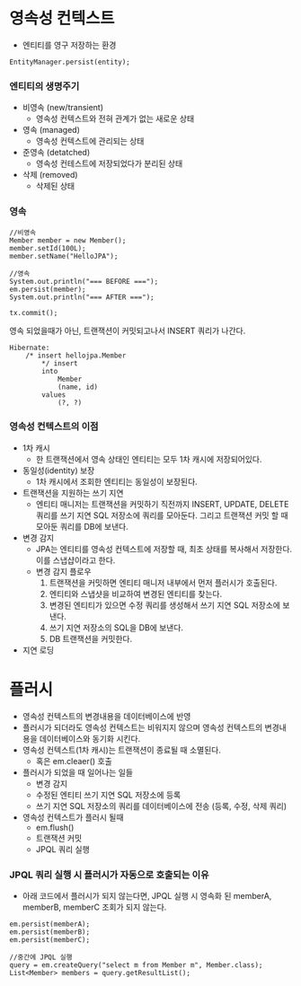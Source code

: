 # 영속성 컨텍스트
- 엔티티를 영구 저장하는 환경 
```
EntityManager.persist(entity);
```

### 엔티티의 생명주기
- 비영속 (new/transient)
  - 영속성 컨텍스트와 전혀 관계가 없는 새로운 상태
- 영속 (managed)
  - 영속성 컨텍스트에 관리되는 상태
- 준영속 (detatched)
  - 영속성 컨테스트에 저장되었다가 분리된 상태
- 삭제 (removed)
  - 삭제된 상태

### 영속
```
//비영속
Member member = new Member();
member.setId(100L);
member.setName("HelloJPA");

//영속
System.out.println("=== BEFORE ===");
em.persist(member);
System.out.println("=== AFTER ===");

tx.commit();
```

영속 되었을때가 아닌, 트랜잭션이 커밋되고나서 INSERT 쿼리가 나간다.

```
Hibernate: 
    /* insert hellojpa.Member
        */ insert 
        into
            Member
            (name, id) 
        values
            (?, ?)
```



### 영속성 컨텍스트의 이점
- 1차 캐시
  - 한 트랜잭션에서 영속 상태인 엔티티는 모두 1차 캐시에 저장되어있다.
- 동일성(identity) 보장
  - 1차 캐시에서 조회한 엔티티는 동일성이 보장된다.
- 트랜잭션을 지원하는 쓰기 지연
  - 엔티티 매니저는 트랜잭션을 커밋하기 직전까지 INSERT, UPDATE, DELETE 쿼리를 쓰기 지연 SQL 저장소에 쿼리를 모아둔다. 그리고 트랜잭션 커밋 할 때 모아둔 쿼리를 DB에 보낸다.
- 변경 감지
  - JPA는 엔티티를 영속성 컨텍스트에 저장할 때, 최초 상태를 복사해서 저장한다. 이를 스냅샵이라고 한다.
  - 변경 감지 플로우
    1. 트랜잭션을 커밋하면 엔티티 매니저 내부에서 먼저 플러시가 호출된다.
    2. 엔티티와 스냅샷을 비교하여 변경된 엔티티를 찾는다.
    3. 변경된 엔티티가 있으면 수정 쿼리를 생성해서 쓰기 지연 SQL 저장소에 보낸다.
    4. 쓰기 지연 저장소의 SQL을 DB에 보낸다.
    5. DB 트랜잭션을 커밋한다.
- 지연 로딩

# 플러시
- 영속성 컨텍스트의 변경내용을 데이터베이스에 반영
- 플러시가 되더라도 영속성 컨텍스트는 비워지지 않으며 영속성 컨텍스트의 변경내용을 데이터베이스와 동기화 시킨다.
- 영속성 컨텍스트(1차 캐시)는 트랜잭션이 종료될 때 소멸된다.
  - 혹은 em.cleaer() 호출
- 플러시가 되었을 때 일어나는 일들
  - 변경 감지
  - 수정된 엔티티 쓰기 지연 SQL 저장소에 등록
  - 쓰기 지연 SQL 저장소의 쿼리를 데이터베이스에 전송 (등록, 수정, 삭제 쿼리)
- 영속성 컨텍스트가 플러시 될때
  - em.flush()
  - 트랜잭션 커밋
  - JPQL 쿼리 실행

### JPQL 쿼리 실행 시 플러시가 자동으로 호출되는 이유

- 아래 코드에서 플러시가 되지 않는다면, JPQL 실행 시 영속화 된 memberA, memberB, memberC 조회가 되지 않는다.

```
em.persist(memberA);
em.persist(memberB);
em.persist(memberC);

//중간에 JPQL 실행
query = em.createQuery("select m from Member m", Member.class);
List<Member> members = query.getResultList();
```